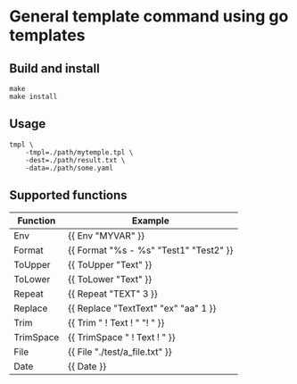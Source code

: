 # General template command using go templates


## Build and install
    make
    make install
    
## Usage
```
tmpl \
    -tmpl=./path/mytemple.tpl \
    -dest=./path/result.txt \
    -data=./path/some.yaml
```
## Supported functions
| Function    | Example                                    |
|-------------|--------------------------------------------|
| Env         | {{ Env "MYVAR" }}                          | 
| Format      | {{ Format "%s - %s" "Test1" "Test2" }}     |
| ToUpper     | {{ ToUpper "Text" }}                       |
| ToLower     | {{ ToLower "Text" }}                       |
| Repeat      | {{ Repeat "TEXT" 3 }}                      | 
| Replace     | {{ Replace "TextText" "ex" "aa" 1 }}       |
| Trim        | {{ Trim " ! Text ! " "! " }}               |
| TrimSpace   | {{ TrimSpace " ! Text ! " }}               |
| File        | {{ File "./test/a_file.txt" }}             |
| Date        | {{ Date }}                                 |
